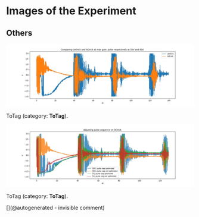 # Images of the Experiment

## Others

![](/lit3rick/20201008a/compare_maxgain_90V.jpg)

ToTag (category: __ToTag__).

![](/lit3rick/20201008a/pulse_seq.jpg)

ToTag (category: __ToTag__).



[](@autogenerated - invisible comment)